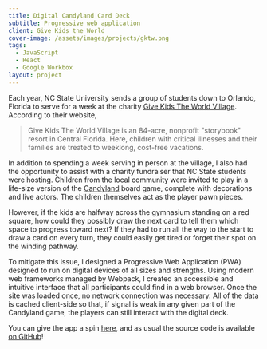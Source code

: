 ```yaml
---
title: Digital Candyland Card Deck
subtitle: Progressive web application
client: Give Kids the World
cover-image: /assets/images/projects/gktw.png
tags: 
  - JavaScript
  - React
  - Google Workbox
layout: project
---
```

Each year, NC State University sends a group of students down to Orlando,
Florida to serve for a week at the charity [Give Kids The World
Village](https://www.gktw.org/). According to their website,

> Give Kids The World Village is an 84-acre, nonprofit "storybook" resort in
> Central Florida. Here, children with critical illnesses and their families are
> treated to weeklong, cost-free vacations.

In addition to spending a week serving in person at the village, I also had the
opportunity to assist with a charity fundraiser that NC State students were
hosting. Children from the local community were invited to play in a life-size
version of the [Candyland](https://en.wikipedia.org/wiki/Candy_Land) board game,
complete with decorations and live actors. The children themselves act as the
player pawn pieces.

However, if the kids are halfway across the gymnasium standing on a red square,
how could they possibly draw the next card to tell them which space to progress
toward next? If they had to run all the way to the start to draw a card on every
turn, they could easily get tired or forget their spot on the winding pathway.

To mitigate this issue, I designed a Progressive Web Application (PWA) designed
to run on digital devices of all sizes and strengths. Using modern web
frameworks managed by Webpack, I created an accessible and intuitive interface
that all participants could find in a web browser. Once the site was loaded
once, no network connection was necessary. All of the data is cached client-side
so that, if signal is weak in any given part of the Candyland game, the players
can still interact with the digital deck.

You can give the app a spin [here](https://neillrobson.com/candyland/), and as
usual the source code is available [on GitHub](https://github.com/neillrobson/candyland)!